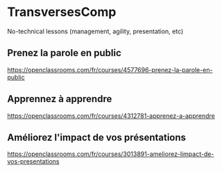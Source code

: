 # TransversesComp
No-technical lessons (management, agility, presentation, etc)



## Prenez la parole en public
https://openclassrooms.com/fr/courses/4577696-prenez-la-parole-en-public

## Apprennez à apprendre
https://openclassrooms.com/fr/courses/4312781-apprenez-a-apprendre

## Améliorez l'impact de vos présentations
https://openclassrooms.com/fr/courses/3013891-ameliorez-limpact-de-vos-presentations